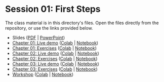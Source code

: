 # Session 01: First Steps

The class material is in this directory's files. Open the files directly from the repository, or use the links provided below.

- Slides ([PDF](First%20Steps%20-%20Slides.pdf) | [PowerPoint](First%20Steps%20-%20Slides.pptx))
- [Chapter 01: Live demo](First%20Steps%20-%20Chap%2001%20-%20Demo.ipynb) ([Colab](https://colab.research.google.com/github/cstar-industries/python-3-beginner/blob/master/001-First-Steps/First%20Steps%20-%20Chap%2001%20-%20Demo.ipynb) | [Notebook](https://github.com/cstar-industries/python-3-beginner/raw/master/001-First-Steps/First%20Steps%20-%20Chap%2001%20-%20Demo.ipynb))
- [Chapter 01: Exercises](First%20Steps%20-%20Chap%2001%20-%20Exercises.ipynb) ([Colab](https://colab.research.google.com/github/cstar-industries/python-3-beginner/blob/master/001-First-Steps/First%20Steps%20-%20Chap%2001%20-%20Exercises.ipynb) | [Notebook](https://github.com/cstar-industries/python-3-beginner/raw/master/001-First-Steps/First%20Steps%20-%20Chap%2001%20-%20Exercises.ipynb))
- [Chapter 02: Live demo](First%20Steps%20-%20Chap%2002%20-%20Demo.ipynb) ([Colab](https://colab.research.google.com/github/cstar-industries/python-3-beginner/blob/master/001-First-Steps/First%20Steps%20-%20Chap%2002%20-%20Demo.ipynb) | [Notebook](https://github.com/cstar-industries/python-3-beginner/raw/master/001-First-Steps/First%20Steps%20-%20Chap%2002%20-%20Demo.ipynb))
- [Chapter 02: Exercises](First%20Steps%20-%20Chap%2002%20-%20Exercises.ipynb) ([Colab](https://colab.research.google.com/github/cstar-industries/python-3-beginner/blob/master/001-First-Steps/First%20Steps%20-%20Chap%2002%20-%20Exercises.ipynb) | [Notebook](https://github.com/cstar-industries/python-3-beginner/raw/master/001-First-Steps/First%20Steps%20-%20Chap%2002%20-%20Exercises.ipynb))
- [Chapter 03: Live demo](First%20Steps%20-%20Chap%2003%20-%20Demo.ipynb) ([Colab](https://colab.research.google.com/github/cstar-industries/python-3-beginner/blob/master/001-First-Steps/First%20Steps%20-%20Chap%2003%20-%20Demo.ipynb) | [Notebook](https://github.com/cstar-industries/python-3-beginner/raw/master/001-First-Steps/First%20Steps%20-%20Chap%2003%20-%20Demo.ipynb))
- [Chapter 03: Exercises](First%20Steps%20-%20Chap%2003%20-%20Exercises.ipynb) ([Colab](https://colab.research.google.com/github/cstar-industries/python-3-beginner/blob/master/001-First-Steps/First%20Steps%20-%20Chap%2003%20-%20Exercises.ipynb) | [Notebook](https://github.com/cstar-industries/python-3-beginner/raw/master/001-First-Steps/First%20Steps%20-%20Chap%2003%20-%20Exercises.ipynb))
- [Workshop](First%20Steps%20-%20Workshop.ipynb) ([Colab](https://colab.research.google.com/github/cstar-industries/python-3-beginner/blob/master/001-First-Steps/First%20Steps%20-%20Workshop.ipynb) | [Notebook](https://raw.githubusercontent.com/cstar-industries/python-3-beginner/master/001-First-Steps/First%20Steps%20-%20Workshop.ipynb))
